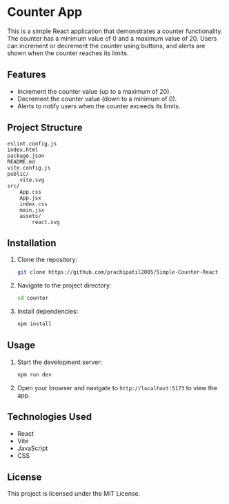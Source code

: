 # Counter App

This is a simple React application that demonstrates a counter functionality. The counter has a minimum value of 0 and a maximum value of 20. Users can increment or decrement the counter using buttons, and alerts are shown when the counter reaches its limits.

## Features

- Increment the counter value (up to a maximum of 20).
- Decrement the counter value (down to a minimum of 0).
- Alerts to notify users when the counter exceeds its limits.

## Project Structure

```
eslint.config.js
index.html
package.json
README.md
vite.config.js
public/
    vite.svg
src/
    App.css
    App.jsx
    index.css
    main.jsx
    assets/
        react.svg
```

## Installation

1. Clone the repository:
   ```bash
   git clone https://github.com/prachipatil2005/Simple-Counter-React
   ```

2. Navigate to the project directory:
   ```bash
   cd counter
   ```

3. Install dependencies:
   ```bash
   npm install
   ```

## Usage

1. Start the development server:
   ```bash
   npm run dev
   ```

2. Open your browser and navigate to `http://localhost:5173` to view the app.

## Technologies Used

- React
- Vite
- JavaScript
- CSS

## License

This project is licensed under the MIT License.

